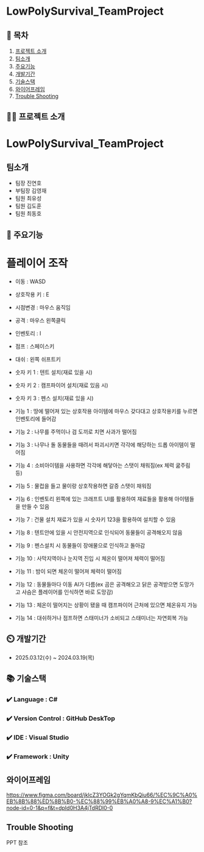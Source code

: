 # LowPolySurvival_TeamProject

## 📖 목차
1. [프로젝트 소개](#프로젝트-소개)
2. [팀소개](#팀소개)
3. [주요기능](#주요기능)
4. [개발기간](#개발기간)
5. [기술스택](#기술스택)
6. [와이어프레임](#와이어프레임)
7. [Trouble Shooting](#trouble-shooting)
    
## 👨‍🏫 프로젝트 소개
# LowPolySurvival_TeamProject

## 팀소개
- 팀장 진연호
- 부팀장 김영재
- 팀원 최유성
- 팀원 김도훈
- 팀원 최동호

## 💜 주요기능

# 플레이어 조작
- 이동 : WASD
- 상호작용 키 : E
- 시점변경 : 마우스 움직임
- 공격 : 마우스 왼쪽클릭
- 인벤토리 : I
- 점프 : 스페이스키
- 대쉬 : 왼쪽 쉬프트키
- 숫자 키 1 : 텐트 설치(재료 있을 시)
- 숫자 키 2 : 캠프파이어 설치(재료 있음 시)
- 숫자 키 3 : 펜스 설치(재료 있을 시)

- 기능 1 : 땅에 떨어져 있는 상호작용 아이템에 마우스 갖다대고 상호작용키를 누르면 인벤토리에 들어감

- 기능 2 : 나무를 주먹이나 검 도끼로 치면 사과가 떨어짐

- 기능 3 : 나무나 돌 동물들을 때려서 파괴시키면 각각에 해당하는 드롭 아이템이 떨어짐

- 기능 4 : 소비아이템을 사용하면 각각에 해닿아는 스탯이 채워짐(ex 체력 굶주림 등)

- 기능 5 : 물컵을 들고 물이랑 상호작용하면 갈증 스탯이 채워짐

- 기능 6 : 인벤토리 왼쪽에 있는 크래프트 UI를 활용하여 재료들을 활용해 아이템들을 만들 수 있음

- 기능 7 : 건물 설치 재료가 있을 시 숫자키 123을 활용하여 설치할 수 있음

- 기능 8 : 텐트안에 있을 시 안전지역으로 인식되어 동물들이 공격해오지 않음

- 기능 9 : 펜스설치 시 동물들이 장애물으로 인식하고 돌아감

- 기능 10 : 사막지역이나 눈지역 진입 시 체온이 떨어져 체력이 떨어짐

- 기능 11 : 밤이 되면 체온이 떨어져 체력이 떨어짐

- 기능 12 : 동물들마다 이동 AI가 다름(ex 곰은 공격해오고 닭은 공격받으면 도망가고 사슴은 플레이어를 인식하면 바로 도망감)

- 기능 13 : 체온이 떨어지는 상황이 됐을 때 캠프파이어 근처에 있으면 체온유지 가능

- 기능 14 : 대쉬하거나 점프하면 스태미너가 소비되고 스태미너는 자연회복 가능

## ⏲️ 개발기간
- 2025.03.12(수) ~ 2024.03.19(목)

## 📚️ 기술스택

### ✔️ Language : C#

### ✔️ Version Control : GitHub DeskTop

### ✔️ IDE : Visual Studio

### ✔️ Framework : Unity

## 와이어프레임
https://www.figma.com/board/jklcZ3YOGk2gYqmKbQiu66/%EC%9C%A0%EB%8B%88%ED%8B%B0-%EC%88%99%EB%A0%A8-9%EC%A1%B0?node-id=0-1&p=f&t=dpId0H3A4jTdRDl0-0


## Trouble Shooting
PPT 참조
